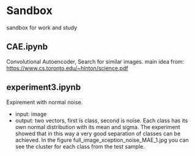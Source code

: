 # Sandbox
sandbox for work and study
## CAE.ipynb
Convolutional Autoencoder, Search for similar images.
			main idea from: https://www.cs.toronto.edu/~hinton/science.pdf

## experiment3.ipynb
Expirement with normal noise.
- input: image
- output: two vectors, first is class, second is noise. 
Each class has its own normal distribution with its mean and sigma. The experiment showed that in this way a very good separation of classes can be achieved. In the figure full_image_xception_noise_MAE_1.jpg you can see the cluster for each class from the test sample.
